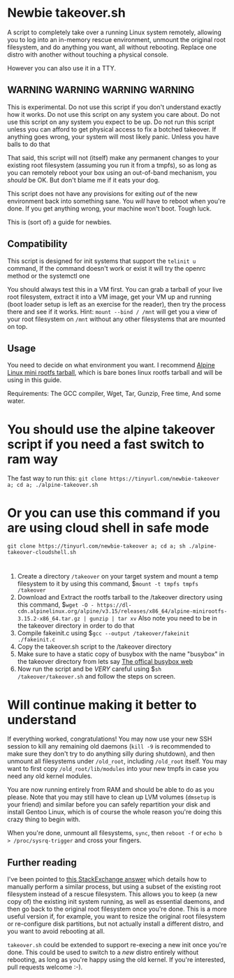 # Newbie takeover.sh

A script to completely take over a running Linux system remotely, allowing you
to log into an in-memory rescue environment, unmount the original root
filesystem, and do anything you want, all without rebooting. Replace one distro
with another without touching a physical console.

However you can also use it in a TTY.

## WARNING WARNING WARNING WARNING

This is experimental. Do not use this script if you don't understand exactly
how it works. Do not use this script on any system you care about. Do not use
this script on any system you expect to be up. Do not run this script unless
you can afford to get physical access to fix a botched takeover. If anything
goes wrong, your system will most likely panic. Unless you have balls to do that

That said, this script will not (itself) make any permanent changes to your
existing root filesystem (assuming you run it from a tmpfs), so as long as you
can remotely reboot your box using an out-of-band mechanism, you *should* be OK.
But don't blame me if it eats your dog.

This script does not have any provisions for exiting *out* of the new
environment back into something sane. You *will* have to reboot when you're
done. If you get anything wrong, your machine won't boot. Tough luck.

This is (sort of) a guide for newbies. 

## Compatibility

This script is designed for init systems that support the `telinit u` command, If the command doesn't work or exist it will try the openrc method or the systemctl one

You should always test this in a VM first. You can grab a tarball of your live
root filesystem, extract it into a VM image, get your VM up and running (boot
loader setup is left as an exercise for the reader), then try the process there
and see if it works. Hint: `mount --bind / /mnt` will get you a view of your
root filesystem on `/mnt` without any other filesystems that are mounted on top.

## Usage

You need to decide on what environment you want. I recommend
[Alpine Linux mini rootfs tarball](https://alpinelinux.org/), which is bare bones linux rootfs tarball and will be using in this guide.

Requirements: 
The GCC compiler,
Wget,
Tar,
Gunzip,
Free time,
And some water.

# You should use the alpine takeover script if you need a fast switch to ram way

The fast way to run this: `git clone https://tinyurl.com/newbie-takeover a; cd a; ./alpine-takeover.sh`
# Or you can use this command if you are using cloud shell in safe mode

`git clone https://tinyurl.com/newbie-takeover a; cd a; sh ./alpine-takeover-cloudshell.sh`

# 
1. Create a directory `/takeover` on your target system and mount a temp filesystem to it by using this command, $`mount -t tmpfs tmpfs /takeover`
2. Download and Extract the rootfs tarball to the /takeover directory using this command, $`wget -O - https://dl-cdn.alpinelinux.org/alpine/v3.15/releases/x86_64/alpine-minirootfs-3.15.2-x86_64.tar.gz | gunzip | tar xv` Also note you need to be in the takeover directory in order to do that
3. Compile fakeinit.c using $`gcc --output /takeover/fakeinit ./fakeinit.c`
4. Copy the takeover.sh script to the /takeover directory
5. Make sure to have a static copy of busybox with the name "busybox" in the takeover directory from lets say [The offical busybox web](https://busybox.net/downloads/binaries/1.31.0-defconfig-multiarch-musl/busybox-x86_64)
6. Now run the script and be *VERY* careful using $`sh /takeover/takeover.sh` and follow the steps on screen.
# Will continue making it better to understand


If everything worked, congratulations! You may now use your new SSH session
to kill any remaining old daemons (`kill -9` is recommended to make sure they
don't try to do anything silly during shutdown), and then unmount all
filesystems under `/old_root`, including `/old_root` itself. You may want to
first copy `/old_root/lib/modules` into your new tmpfs in case you need any old
kernel modules.

You are now running entirely from RAM and should be able to do as you please.
Note that you may still have to clean up LVM volumes (`dmsetup` is your friend)
and similar before you can safely repartition your disk and install Gentoo
Linux, which is of course the whole reason you're doing this crazy thing to
begin with. 

When you're done, unmount all filesystems, `sync`, then `reboot -f` or `echo b >
/proc/sysrq-trigger` and cross your fingers.

## Further reading

I've been pointed to
[this StackExchange answer](http://unix.stackexchange.com/questions/226872/how-to-shrink-root-filesystem-without-booting-a-livecd/227318#227318)
which details how to manually perform a similar process, but using a subset of
the existing root filesystem instead of a rescue filesystem. This allows you
to keep (a new copy of) the existing init system running, as well as essential
daemons, and then go back to the original root filesystem once you're done. This
is a more useful version if, for example, you want to resize the original root
filesystem or re-configure disk partitions, but not actually install a different
distro, and you want to avoid rebooting at all.

`takeover.sh` could be extended to support re-execing a new init once you're
done. This could be used to switch to a *new* distro entirely without
rebooting, as long as you're happy using the old kernel. If you're interested,
pull requests welcome :-).
